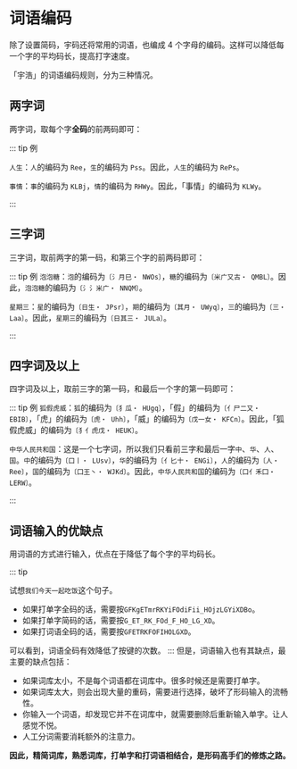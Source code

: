 <script setup>
import Chaifen from '@/chaifen/Chaifen.vue'
</script>

# 词语编码

除了设置简码，宇码还将常用的词语，也编成 4 个字母的编码。这样可以降低每一个字的平均码长，提高打字速度。

「宇浩」的词语编码规则，分为三种情况。

## 两字词

两字词，取每个字**全码**的前两码即可：

::: tip 例

`人生`：`人`的编码为 `Ree`，`生`的编码为 `Pss`。因此，`人生`的编码为 `RePs`。  

`事情`：`事`的编码为 `KLBj`，`情`的编码为 `RHWy`。因此，「事情」的编码为 `KLWy`。
<div class="flex justify-left flex-wrap">
<Chaifen char='事' :parts='[1,3,3,1]' :colors='[1,2,3,1]' />
<Chaifen char='情' :parts='[3,4,4]' />
</div>
:::

## 三字词

三字词，取前两字的第一码，和第三个字的前两码即可：

::: tip 例
`泡泡糖`：`泡`的编码为`〔氵月巳・ NWOs〕`，`糖`的编码为`〔米广又古・ QMBL〕`。因此，`泡泡糖`的编码为`〔氵氵米广・ NNQM〕`。
<div class="flex justify-left flex-wrap">
<Chaifen char='泡' :parts='[3,2,3]' />
<Chaifen char='泡' :parts='[3,2,3]' />
<Chaifen char='糖' :parts='[6,3,4,3]'/>  
</div>

`星期三`：`星`的编码为`〔日生・ JPsr〕`，`期`的编码为`〔其月・ UWyq〕`，`三`的编码为`〔三・ Laa〕`。因此，`星期三`的编码为`〔日其三・ JULa〕`。
<div class="flex justify-left flex-wrap">
<Chaifen char='星' :parts='[4,5]' />
<Chaifen char='期' :parts='[8,4]' />
<Chaifen char='三' :parts='[3]' />
</div>
:::

## 四字词及以上

四字词及以上，取前三字的第一码，和最后一个字的第一码即可：

::: tip 例
`狐假虎威`：`狐`的编码为`〔犭瓜・ HUgq〕`，「假」的编码为`〔亻尸二又・ EBIB〕`，「虎」的编码为`〔虎・ Uhh〕`，「威」的编码为`〔戊一女・ KFCn〕`。因此，「狐假虎威」的编码为`〔犭亻虎戊・ HEUK〕`。  
<div class="flex justify-left flex-wrap">
<Chaifen char='狐' :parts='[3,5]' />
<Chaifen char='假' :parts='[2,3,2,2,2]' />
<Chaifen char='虎' :parts='[8]' />
<Chaifen char='威' :parts='[2,1,3,3]' :colors='[1,2,3,1]' />
</div>

`中华人民共和国`：这是一个七字词，所以我们只看前三字和最后一字`中`、`华`、`人`、`国`。`中`的编码为`〔口丨・ LUsv〕`，`华`的编码为`〔亻匕十・ ENGi〕`，`人`的编码为`〔人・ Ree〕`，`国`的编码为`〔囗王丶・ WJKd〕`。因此，`中华人民共和国`的编码为`〔口亻禾囗・ LERW〕`。
<div class="flex justify-left flex-wrap">
<Chaifen char='中' :parts='[3,1]' />
<Chaifen char='华' :parts='[2,2,2]' />
<Chaifen char='人' :parts='[2,2,2]' />
<Chaifen char='民' :parts='[3,2]' />
<Chaifen char='共' :parts='[4,2]' />
<Chaifen char='和' :parts='[5,3]' />
<Chaifen char='国' :parts='[2,4,1,1]' :colors='[1,2,3,1]' />
</div>
:::

## 词语输入的优缺点

用词语的方式进行输入，优点在于降低了每个字的平均码长。

::: tip

试想`我们今天一起吃饭`这个句子。

<div class="flex justify-left flex-wrap">
<Chaifen char='今' :parts='[2,1,2]' />
<Chaifen char='天' :parts='[1,3]' />
<Chaifen char='我' :parts='[1,1,2,3]' :colors='[1,0,2,3,5,1]' />
<Chaifen char='们' :parts='[2,3]' />
<Chaifen char='一' :parts='[1]' />
<Chaifen char='起' :parts='[7,3]' />
<Chaifen char='吃' :parts='[3,2,1]' />
<Chaifen char='饭' :parts='[3,2,2]' />
</div>

- 如果打单字全码的话，需要按`GFKgETmrRKYiFOdiFii_HOjzLGYiXDBo`。
- 如果打单字简码的话，需要按`G_ET_RK_FOd_F_HO_LG_XD`。
- 如果打词语全码的话，需要按`GFETRKFOFIHOLGXD`。

可以看到，词语全码有效降低了按键的次数。
:::
但是，词语输入也有其缺点，最主要的缺点包括：

- 如果词库太小，不是每个词语都在词库中。很多时候还是需要打单字。
- 如果词库太大，则会出现大量的重码，需要进行选择，破坏了形码输入的流畅性。
- 你输入一个词语，却发现它并不在词库中，就需要删除后重新输入单字。让人感觉不悦。
- 人工分词需要消耗额外的注意力。

**因此，精简词库，熟悉词库，打单字和打词语相结合，是形码高手们的修炼之路。**
